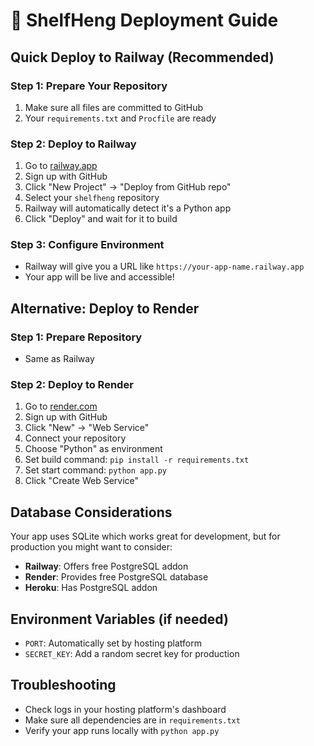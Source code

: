 # 🚀 ShelfHeng Deployment Guide

## Quick Deploy to Railway (Recommended)

### Step 1: Prepare Your Repository
1. Make sure all files are committed to GitHub
2. Your `requirements.txt` and `Procfile` are ready

### Step 2: Deploy to Railway
1. Go to [railway.app](https://railway.app)
2. Sign up with GitHub
3. Click "New Project" → "Deploy from GitHub repo"
4. Select your `shelfheng` repository
5. Railway will automatically detect it's a Python app
6. Click "Deploy" and wait for it to build

### Step 3: Configure Environment
- Railway will give you a URL like `https://your-app-name.railway.app`
- Your app will be live and accessible!

## Alternative: Deploy to Render

### Step 1: Prepare Repository
- Same as Railway

### Step 2: Deploy to Render
1. Go to [render.com](https://render.com)
2. Sign up with GitHub
3. Click "New" → "Web Service"
4. Connect your repository
5. Choose "Python" as environment
6. Set build command: `pip install -r requirements.txt`
7. Set start command: `python app.py`
8. Click "Create Web Service"

## Database Considerations

Your app uses SQLite which works great for development, but for production you might want to consider:
- **Railway**: Offers free PostgreSQL addon
- **Render**: Provides free PostgreSQL database
- **Heroku**: Has PostgreSQL addon

## Environment Variables (if needed)
- `PORT`: Automatically set by hosting platform
- `SECRET_KEY`: Add a random secret key for production

## Troubleshooting
- Check logs in your hosting platform's dashboard
- Make sure all dependencies are in `requirements.txt`
- Verify your app runs locally with `python app.py`
